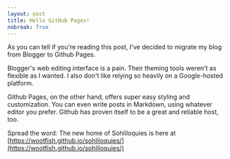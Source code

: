 ```yaml
---
layout: post
title: Hello GitHub Pages!
nobreak: True
---
```



As you can tell if you're reading this post, I've decided to migrate my blog from Blogger to Github Pages.

Blogger's web editing interface is a pain. Their theming tools weren't as flexible as I wanted. I also don't like relying so heavily on a Google-hosted platform.

Github Pages, on the other hand, offers super easy styling and customization. You can even write posts in Markdown, using whatever editor you prefer. Github has proven itself to be a great and reliable host, too.

Spread the word: The new home of Sohliloquies is here at [https://wootfish.github.io/sohliloquies/](https://wootfish.github.io/sohliloquies/)
